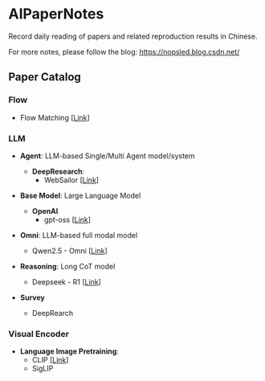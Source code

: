 # AIPaperNotes
Record daily reading of papers and related reproduction results in Chinese.

For more notes, please follow the blog: https://nopsled.blog.csdn.net/

## Paper Catalog

### Flow

- Flow Matching [[Link](https://github.com/AlphaAvatar/AIPaperNotes/blob/main/Flow/2023/FLOW%20MATCHING%20FOR%20GENERATIVE%20MODELING.md)]

### LLM

- **Agent**: LLM-based Single/Multi Agent model/system
    - **DeepResearch**:
        - WebSailor [[Link](https://github.com/AlphaAvatar/AIPaperNotes/blob/main/LLM/Agent/DeepRearch/2025/WebSailor%3A%20Navigating%20Super-human%20Reasoning%20for%20Web%20Agent.md)]

- **Base Model**: Large Language Model
    - **OpenAI**
        - gpt-oss [[Link](https://github.com/AlphaAvatar/AIPaperNotes/blob/main/LLM/Base%20Model/OpenAI/2025/gpt-oss-120b%20%26%20gpt-oss-20b%20Model%20Card.md)]

- **Omni**: LLM-based full modal model
    - Qwen2.5 - Omni [[Link](https://github.com/AlphaAvatar/AIPaperNotes/blob/main/LLM/Omni/2025/Qwen2.5-Omni%20Technical%20Report.md)]

- **Reasoning**: Long CoT model
    - Deepseek - R1 [[Link](https://github.com/AlphaAvatar/AIPaperNotes/blob/main/LLM/Reasoning/2025/DeepSeek-R1%3A%20Incentivizing%20Reasoning%20Capability%20in%20LLMs%20via%20Reinforcement%20Learning.md)]

- **Survey**
    - DeepRearch

### Visual Encoder

- **Language Image Pretraining**:
    - CLIP [[Link](https://github.com/AlphaAvatar/AIPaperNotes/blob/main/Visual%20Encoder/Language%20Image%20Pretraining/2021/Learning%20Transferable%20Visual%20Models%20From%20Natural%20Language%20Supervision.md)]
    - SigLIP
